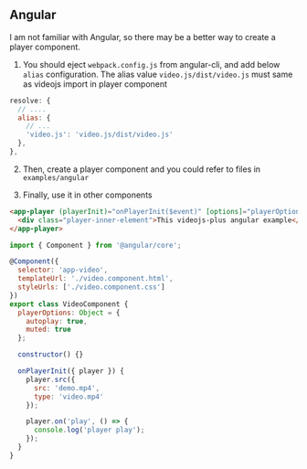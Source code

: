 ## Angular

I am not familiar with Angular, so there may be a better way to create a player component.

1. You should eject `webpack.config.js` from angular-cli, and add below `alias` configuration. The alias value `video.js/dist/video.js` must same as videojs import in player component

```js
resolve: {
  // ....
  alias: {
    // ...
    'video.js': 'video.js/dist/video.js'
  },
},
```

2. Then, create a player component and you could refer to files in `examples/angular`

3. Finally, use it in other components

```html
<app-player (playerInit)="onPlayerInit($event)" [options]="playerOptions">
  <div class="player-inner-element">This videojs-plus angular example</div>
</app-player>
```

```js
import { Component } from '@angular/core';

@Component({
  selector: 'app-video',
  templateUrl: './video.component.html',
  styleUrls: ['./video.component.css']
})
export class VideoComponent {
  playerOptions: Object = {
    autoplay: true,
    muted: true
  };

  constructor() {}

  onPlayerInit({ player }) {
    player.src({
      src: 'demo.mp4',
      type: 'video.mp4'
    });

    player.on('play', () => {
      console.log('player play');
    });
  }
}
```
